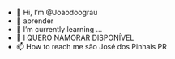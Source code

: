 - 👋 Hi, I’m @Joaodoograu
- 👀 aprender 
- 🌱 I’m currently learning ...
- 💞️ I QUERO NAMORAR DISPONÍVEL
- 📫 How to reach me são José dos Pinhais PR

<!---
Joaodoograu/Joaodoograu is a ✨ special ✨ repository because its `README.md` (this file) appears on your GitHub profile.
You can click the Preview link to take a look at your changes.
--->
